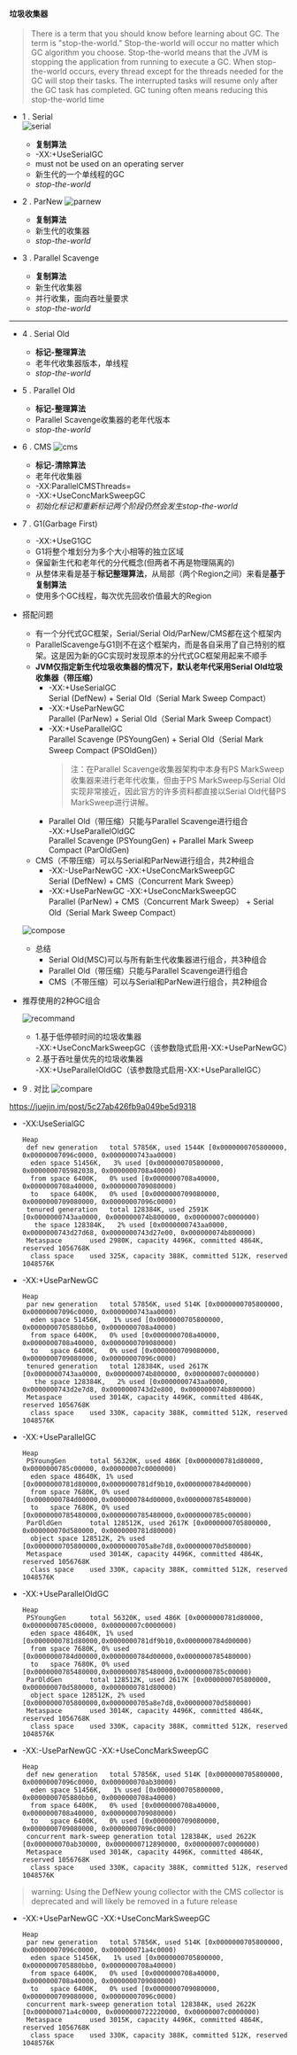 #### 垃圾收集器

> There is a term that you should know before learning about GC. The term is "stop-the-world." Stop-the-world will occur no matter which GC algorithm you choose. Stop-the-world means that the JVM is stopping the application from running to execute a GC. When stop-the-world occurs, every thread except for the threads needed for the GC will stop their tasks. The interrupted tasks will resume only after the GC task has completed. GC tuning often means reducing this stop-the-world time

+ 1 . Serial  
![serial](serial.jpg)
  + **复制算法**
  + -XX:+UseSerialGC
  + must not be used on an operating server
  + 新生代的一个单线程的GC
  + *stop-the-world*

+ 2 . ParNew
![parnew](parnew.jpg)
  + **复制算法**
  + 新生代的收集器
  + *stop-the-world*

+ 3 . Parallel Scavenge
  + **复制算法**
  + 新生代收集器
  + 并行收集，面向吞吐量要求
  + *stop-the-world*
---
+ 4 . Serial Old
  + **标记-整理算法**
  + 老年代收集器版本，单线程
  + *stop-the-world*

+ 5 . Parallel Old
  + **标记-整理算法**
  + Parallel Scavenge收集器的老年代版本
  + *stop-the-world*

+ 6 . CMS
![cms](cms.jpg)
  + **标记-清除算法**
  + 老年代收集器
  + -XX:ParallelCMSThreads=
  + -XX:+UseConcMarkSweepGC
  + *初始化标记和重新标记两个阶段仍然会发生stop-the-world*

+ 7 . G1(Garbage First)
  * -XX:+UseG1GC
  * G1将整个堆划分为多个大小相等的独立区域
  * 保留新生代和老年代的分代概念(但两者不再是物理隔离的)
  * 从整体来看是基于**标记整理算法**，从局部（两个Region之间）来看是**基于复制算法**
  * 使用多个GC线程，每次优先回收价值最大的Region



+ 搭配问题
  + 有一个分代式GC框架，Serial/Serial Old/ParNew/CMS都在这个框架内
  + ParallelScavenge与G1则不在这个框架内，而是各自采用了自己特别的框架。这是因为新的GC实现时发现原本的分代式GC框架用起来不顺手
  + **JVM仅指定新生代垃圾收集器的情况下，默认老年代采用Serial Old垃圾收集器（带压缩）**
    + -XX:+UseSerialGC  
      Serial (DefNew) + Serial Old（Serial Mark Sweep Compact）
    + -XX:+UseParNewGC  
      Parallel (ParNew) + Serial Old（Serial Mark Sweep Compact） 
    + -XX:+UseParallelGC  
      Parallel Scavenge (PSYoungGen) + Serial Old（Serial Mark Sweep Compact (PSOldGen)） 
      > 注：在Parallel Scavenge收集器架构中本身有PS MarkSweep收集器来进行老年代收集，但由于PS MarkSweep与Serial Old实现非常接近，因此官方的许多资料都直接以Serial Old代替PS MarkSweep进行讲解。
    + Parallel Old（带压缩）只能与Parallel Scavenge进行组合  
      -XX:+UseParallelOldGC  
      Parallel Scavenge (PSYoungGen) + Parallel Mark Sweep Compact (ParOldGen)
  + CMS（不带压缩）可以与Serial和ParNew进行组合，共2种组合
    + -XX:-UseParNewGC -XX:+UseConcMarkSweepGC  
      Serial (DefNew) + CMS（Concurrent Mark Sweep）
    + -XX:+UseParNewGC -XX:+UseConcMarkSweepGC  
      Parallel (ParNew) + CMS（Concurrent Mark Sweep） + Serial Old（Serial Mark Sweep Compact）

  ![compose](combinations.png)
  + 总结
    - Serial Old(MSC)可以与所有新生代收集器进行组合，共3种组合
    - Parallel Old（带压缩）只能与Parallel Scavenge进行组合
    - CMS（不带压缩）可以与Serial和ParNew进行组合，共2种组合


+ 推荐使用的2种GC组合

  ![recommand](recommand.png)
  + 1.基于低停顿时间的垃圾收集器  
    -XX:+UseConcMarkSweepGC（该参数隐式启用-XX:+UseParNewGC）
  + 2.基于吞吐量优先的垃圾收集器  
    -XX:+UseParallelOldGC（该参数隐式启用-XX:+UseParallelGC）


+ 9 . 对比
![compare](Types-of-Java-Garbage-Collectors3_th_thumb.jpg)


https://juejin.im/post/5c27ab426fb9a049be5d9318

+ -XX:UseSerialGC

      Heap
       def new generation   total 57856K, used 1544K [0x0000000705800000, 0x00000007096c0000, 0x0000000743aa0000)
        eden space 51456K,   3% used [0x0000000705800000, 0x0000000705982038, 0x0000000708a40000)
        from space 6400K,   0% used [0x0000000708a40000, 0x0000000708a40000, 0x0000000709080000)
        to   space 6400K,   0% used [0x0000000709080000, 0x0000000709080000, 0x00000007096c0000)
       tenured generation   total 128384K, used 2591K [0x0000000743aa0000, 0x000000074b800000, 0x00000007c0000000)
         the space 128384K,   2% used [0x0000000743aa0000, 0x0000000743d27d68, 0x0000000743d27e00, 0x000000074b800000)
       Metaspace       used 2980K, capacity 4496K, committed 4864K, reserved 1056768K
        class space    used 325K, capacity 388K, committed 512K, reserved 1048576K
        
+ -XX:+UseParNewGC

      Heap
       par new generation   total 57856K, used 514K [0x0000000705800000, 0x00000007096c0000, 0x0000000743aa0000)
        eden space 51456K,   1% used [0x0000000705800000, 0x0000000705880bb0, 0x0000000708a40000)
        from space 6400K,   0% used [0x0000000708a40000, 0x0000000708a40000, 0x0000000709080000)
        to   space 6400K,   0% used [0x0000000709080000, 0x0000000709080000, 0x00000007096c0000)
       tenured generation   total 128384K, used 2617K [0x0000000743aa0000, 0x000000074b800000, 0x00000007c0000000)
         the space 128384K,   2% used [0x0000000743aa0000, 0x0000000743d2e7d8, 0x0000000743d2e800, 0x000000074b800000)
       Metaspace       used 3014K, capacity 4496K, committed 4864K, reserved 1056768K
        class space    used 330K, capacity 388K, committed 512K, reserved 1048576K

+ -XX:+UseParallelGC

      Heap
       PSYoungGen      total 56320K, used 486K [0x0000000781d80000, 0x0000000785c00000, 0x00000007c0000000)
        eden space 48640K, 1% used [0x0000000781d80000,0x0000000781df9b10,0x0000000784d00000)
        from space 7680K, 0% used [0x0000000784d00000,0x0000000784d00000,0x0000000785480000)
        to   space 7680K, 0% used [0x0000000785480000,0x0000000785480000,0x0000000785c00000)
       ParOldGen       total 128512K, used 2617K [0x0000000705800000, 0x000000070d580000, 0x0000000781d80000)
        object space 128512K, 2% used [0x0000000705800000,0x0000000705a8e7d8,0x000000070d580000)
       Metaspace       used 3014K, capacity 4496K, committed 4864K, reserved 1056768K
        class space    used 330K, capacity 388K, committed 512K, reserved 1048576K


+ -XX:+UseParallelOldGC

      Heap
       PSYoungGen      total 56320K, used 486K [0x0000000781d80000, 0x0000000785c00000, 0x00000007c0000000)
        eden space 48640K, 1% used [0x0000000781d80000,0x0000000781df9b10,0x0000000784d00000)
        from space 7680K, 0% used [0x0000000784d00000,0x0000000784d00000,0x0000000785480000)
        to   space 7680K, 0% used [0x0000000785480000,0x0000000785480000,0x0000000785c00000)
       ParOldGen       total 128512K, used 2617K [0x0000000705800000, 0x000000070d580000, 0x0000000781d80000)
        object space 128512K, 2% used [0x0000000705800000,0x0000000705a8e7d8,0x000000070d580000)
       Metaspace       used 3014K, capacity 4496K, committed 4864K, reserved 1056768K
        class space    used 330K, capacity 388K, committed 512K, reserved 1048576K


+ -XX:-UseParNewGC -XX:+UseConcMarkSweepGC

      Heap
       def new generation   total 57856K, used 514K [0x0000000705800000, 0x00000007096c0000, 0x000000070ab30000)
        eden space 51456K,   1% used [0x0000000705800000, 0x0000000705880bb0, 0x0000000708a40000)
        from space 6400K,   0% used [0x0000000708a40000, 0x0000000708a40000, 0x0000000709080000)
        to   space 6400K,   0% used [0x0000000709080000, 0x0000000709080000, 0x00000007096c0000)
       concurrent mark-sweep generation total 128384K, used 2622K [0x000000070ab30000, 0x0000000712890000, 0x00000007c0000000)
       Metaspace       used 3014K, capacity 4496K, committed 4864K, reserved 1056768K
        class space    used 330K, capacity 388K, committed 512K, reserved 1048576K
> warning: Using the DefNew young collector with the CMS collector is deprecated and will likely be removed in a future release        
        
+ -XX:+UseParNewGC -XX:+UseConcMarkSweepGC  
   
      Heap
       par new generation   total 57856K, used 514K [0x0000000705800000, 0x00000007096c0000, 0x000000071a4c0000)
        eden space 51456K,   1% used [0x0000000705800000, 0x0000000705880bb0, 0x0000000708a40000)
        from space 6400K,   0% used [0x0000000708a40000, 0x0000000708a40000, 0x0000000709080000)
        to   space 6400K,   0% used [0x0000000709080000, 0x0000000709080000, 0x00000007096c0000)
       concurrent mark-sweep generation total 128384K, used 2622K [0x000000071a4c0000, 0x0000000722220000, 0x00000007c0000000)
       Metaspace       used 3015K, capacity 4496K, committed 4864K, reserved 1056768K
        class space    used 330K, capacity 388K, committed 512K, reserved 1048576K     
        
        
        
        
        
        
        
        
        
        
        
        
